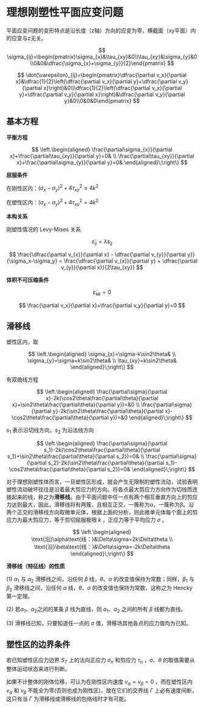 # 理想刚塑性平面应变问题

平面应变问题的变形特点是沿长度（z轴）方向的应变为零，横截面（xy平面）内的应变与z无关。

$$
\sigma_{ij}=\begin{pmatrix}\sigma_{x}&\tau_{xy}&0\\\tau_{xy}&\sigma_{y}&0\\0&0&\dfrac{\sigma_{x}+\sigma_{y}}{2}\end{pmatrix}
$$

$$
\dot{\varepsilon}_{ij}=\begin{pmatrix}\dfrac{\partial v_x}{\partial x}&\dfrac{1}{2}\left(\dfrac{\partial v_x}{\partial y}+\dfrac{\partial v_y}{\partial x}\right)&0\\\dfrac{1}{2}\left(\dfrac{\partial v_x}{\partial y}+\dfrac{\partial v_y}{\partial x}\right)&\dfrac{\partial v_y}{\partial y}&0\\0&0&0\end{pmatrix}
$$

## 基本方程

**平衡方程**

$$
\left.\begin{aligned}
\frac{\partial\sigma_{x}}{\partial x}+\frac{\partial\tau_{xy}}{\partial y}=0& \\
\frac{\partial\tau_{xy}}{\partial x}+\frac{\partial\sigma_{y}}{\partial y}=0&
\end{aligned}\;\right\}
$$

**屈服条件**

在刚性区内：$(\sigma_x-\sigma_y)^2+4\tau_{xy}^2\leqslant4k^2$

在塑性区内：$(\sigma_x-\sigma_y)^2+4\tau_{xy}^2=4k^2$

**本构关系**

刚塑性情况的 Levy-Mises 关系

$$
\dot{\varepsilon}_{ij}=\dot{\lambda}s_{ij}
$$

$$
\frac{\dfrac{\partial v_{x}}{\partial x} - \dfrac{\partial v_{y}}{\partial y}}{\sigma_x-\sigma_y} = \frac{\dfrac{\partial v_{x}}{\partial y} + \dfrac{\partial v_{y}}{\partial x}}{2\tau_{xy}}
$$

**体积不可压缩条件**

$$
\dot{\varepsilon}_{kk}=0
$$

$$
\frac{\partial v_x}{\partial x}+\frac{\partial v_y}{\partial y}=0
$$

## 滑移线

塑性区内，取

$$
\left.\begin{aligned}
\sigma_{x}=\sigma-k\sin2\theta& \\
\sigma_{y}=\sigma+k\sin2\theta& \\
\tau_{xy}=k\sin2\theta&
\end{aligned}\;\right\}
$$

有双曲线方程

$$
\left.\begin{aligned}
\frac{\partial\sigma}{\partial x}-2k(\cos2\theta\frac{\partial\theta}{\partial x}+\sin2\theta\frac{\partial\theta}{\partial y})=&0 \\
\frac{\partial\sigma}{\partial y}-2k(\sin2\theta\frac{\partial\theta}{\partial x}-\cos2\theta\frac{\partial\theta}{\partial y})=&0
\end{aligned}\;\right\}
$$

$s_1$ 表示沿切线方向，$s_2$ 为沿法线方向

$$
\left.\begin{aligned}
\frac{\partial\sigma}{\partial s_1}-2k(\cos2\theta\frac{\partial\theta}{\partial s_1}+\sin2\theta\frac{\partial\theta}{\partial s_2})=0& \\
\frac{\partial\sigma}{\partial s_2}-2k(\sin2\theta\frac{\partial\theta}{\partial s_1}-\cos2\theta\frac{\partial\theta}{\partial s_2})=0&
\end{aligned}\;\right\}
$$


对于理想刚塑性体而言，一旦塑性区形成，就会产生无限制的塑性流动，试验表明塑性流动破坏往往是沿着最大剪应力的方向。将各点最大剪应力方向作为切线而连接起来的线，称之为**滑移线**。由于平面问题中任一点有两个相互垂直方向上的剪应力达到最大，因此，滑移线将有两簇，且相互正交，一簇称为α，一簇称为β。沿两个正交的滑移线方向取微单元体，根据上面的分析，则此微单元体每个面上的剪应力为最大剪应力，等于剪切屈服极限 $k$ ，正应力等于平均应力 $\sigma$ 。

$$
\left.\begin{aligned}
\text{沿}\alpha\text{线：}&\Delta\sigma=2k\Delta\theta \\
\text{沿}\beta\text{线：}&\Delta\sigma=-2k\Delta\theta
\end{aligned}\;\right\}
$$

**滑移线（特征线）的性质**

(1) $\alpha_{1}$ 与 $\alpha_{2}$ 滑移线之间，沿任何 $\beta$ 线，$\theta$、$\alpha$ 的改变值保持为常数；同样，$\beta_{1}$ 与 $\beta_{2}$ 滑移线之间，沿任何 $\alpha$ 线，$\theta$、$\sigma$ 的改变值也保持为常数，这称之为 Hencky 第一定理。


(2) 若$\alpha_{1}$、$\alpha_{2}$之间的某条 $\beta$ 线为直线，则 $a_{1}$、$\alpha_{2}$ 之间的所有 $\beta$ 线都为直线。

(3) 滑移线已知，只要知道任一点的 $\sigma$ 值，滑移场其他各点的应力值均为已知。


## 塑性区的边界条件

若已知塑性区应力边界 $S_T$ 上的法向正应力 $\sigma_n$ 和剪应力 $\tau_n$ ，$\sigma$、$\theta$ 的取值需要从整体运动状态来进行判断。

如果不计整体的刚体位移，可认为在刚性区内速度 $v_{\alpha}=v_{\beta}=0$ ，而在塑性区内 $v_{\alpha}$ 和 $v_{\beta}$ 不能全为零(否则也成为刚性区)，故在它们的交界线 $\Gamma$ 上必有速度间断，这只有当 $\Gamma$ 为滑移线或滑移线的包络线时才有可能。

